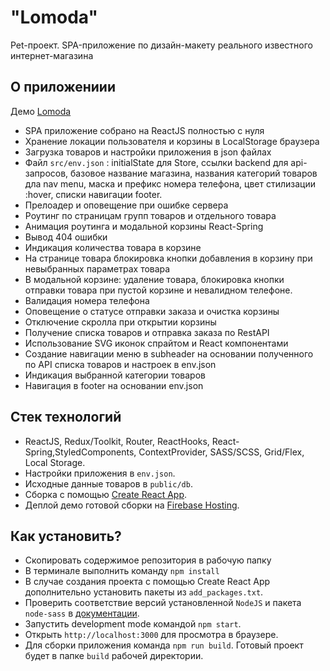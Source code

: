 # "Lomoda"

Pet-проект. SPA-приложение по дизайн-макету реального известного интернет-магазина

## О приложениии

Демо [Lomoda](https://lomoda-spa.web.app)

* SPA приложение собрано на ReactJS полностью с нуля
* Хранение локации пользователя и корзины в LocalStorage браузера
* Загрузка товаров и настройки приложения в json файлах
* Файл `src/env.json` : initialState для Store, ссылки backend для api-запросов, базовое название магазина, названия категорий товаров дла nav menu, маска и префикс номера телефона, цвет стилизации :hover, списки навигации footer.
* Прелоадер и оповещение при ошибке сервера
* Роутинг по страницам групп товаров и отдельного товара
* Анимация роутинга и модальной корзины React-Spring
* Вывод 404 ошибки
* Индикация количества товара в корзине
* На странице товара блокировка кнопки добавления в корзину при невыбранных параметрах товара
* В модальной корзине: удаление товара, блокировка кнопки отправки товара при пустой корзине и невалидном телефоне.
* Валидация номера телефона
* Оповещение о статусе отправки заказа и очистка корзины
* Отключение скролла при открытии корзины
* Получение списка товаров и отправка заказа по RestAPI
* Использование SVG иконок спрайтом и React компонентами
* Создание навигации меню в subheader на основании полученного по API списка товаров и настроек в env.json
* Индикация выбранной категории товаров
* Навигация в footer на основании env.json

## Стек технологий

* ReactJS, Redux/Toolkit, Router, ReactHooks, React-Spring,StyledComponents, ContextProvider, SASS/SCSS, Grid/Flex, Local Storage.
* Настройки приложения в `env.json`.
* Исходные данные товаров в `public/db`.
* Сборка с помощью [Create React App](https://github.com/facebook/create-react-app).
* Деплой демо готовой сборки на [Firebase Hosting](https://firebase.google.com).

## Как установить?

* Скопировать содержимое репозитория в рабочую папку
* В терминале выполнить команду `npm install`
* В случае создания проекта с помощью Create React App дополнительно установить пакеты из `add_packages.txt`.
* Проверить соответствие версий установленной `NodeJS` и пакета `node-sass` в [документации](https://www.npmjs.com/package/node-sass).
* Запустить development mode командой `npm start`.
* Открыть `http://localhost:3000` для просмотра в браузере.
* Для сборки приложения команда `npm run build`. Готовый проект будет в папке `build` рабочей директории.